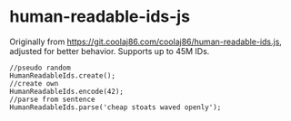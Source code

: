 # human-readable-ids-js

Originally from https://git.coolaj86.com/coolaj86/human-readable-ids.js,
adjusted for better behavior. Supports up to 45M IDs.

```
//pseudo random
HumanReadableIds.create();
//create own
HumanReadableIds.encode(42);
//parse from sentence
HumanReadableIds.parse('cheap stoats waved openly');
```
